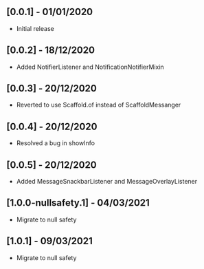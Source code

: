## [0.0.1] - 01/01/2020
* Initial release

## [0.0.2] - 18/12/2020
* Added NotifierListener and NotificationNotifierMixin

## [0.0.3] - 20/12/2020
* Reverted to use Scaffold.of instead of ScaffoldMessanger

## [0.0.4] - 20/12/2020
* Resolved a bug in showInfo

## [0.0.5] - 20/12/2020
* Added MessageSnackbarListener and MessageOverlayListener

## [1.0.0-nullsafety.1] - 04/03/2021
* Migrate to null safety

## [1.0.1] - 09/03/2021
* Migrate to null safety
